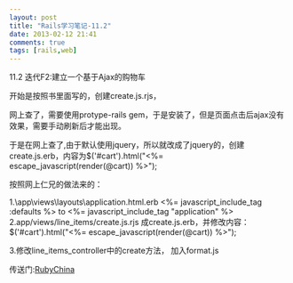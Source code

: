 ```yaml
---
layout: post
title: "Rails学习笔记-11.2"
date: 2013-02-12 21:41
comments: true
tags: [rails,web]
---
```


11.2 迭代F2:建立一个基于Ajax的购物车

开始是按照书里面写的，创建create.js.rjs，

网上查了，需要使用protype-rails gem，于是安装了，但是页面点击后ajax没有效果，需要手动刷新后才能出现。

于是在网上查了,由于默认使用jquery，所以就改成了jquery的，创建create.js.erb，内容为$('#cart').html("<%= escape_javascript(render(@cart)) %>");

按照网上仁兄的做法来的：

1.\app\views\layouts\application.html.erb
<%= javascript_include_tag :defaults %> to <%= javascript_include_tag "application" %>
2.app/views/line_items/create.js.rjs 成create.js.erb，并修改内容：
$('#cart').html("<%= escape_javascript(render(@cart)) %>");

3.修改line_items_controller中的create方法， 加入format.js

传送门:<a href="http://ruby-china.org/topics/6154" target="_blank">RubyChina</a>

